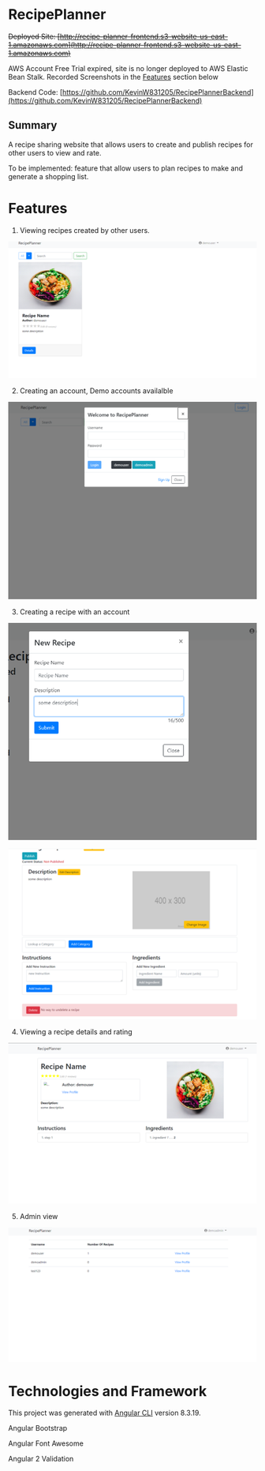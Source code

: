 # RecipePlanner

~~Deployed Site: [http://recipe-planner-frontend.s3-website-us-east-1.amazonaws.com](http://recipe-planner-frontend.s3-website-us-east-1.amazonaws.com)~~

AWS Account Free Trial expired, site is no longer deployed to AWS Elastic Bean Stalk. Recorded Screenshots in the [Features](#Features) section below

Backend Code: [https://github.com/KevinW831205/RecipePlannerBackend](https://github.com/KevinW831205/RecipePlannerBackend)

## Summary 

A recipe sharing website that allows users to create and publish recipes for other users to view and rate.

To be implemented: feature that allow users to plan recipes to make and generate a shopping list.

# Features

1. Viewing recipes created by other users.

![Recipe List Page](md-assets/recipePage.PNG "recipe list page")

2. Creating an account, Demo accounts availalble

![Login Dialog](md-assets/login.PNG "recipe list page")

3. Creating a recipe with an account

![recipe creation dialog](md-assets/recipeCreation.PNG "recipe creation dialog")

![recipe edit page](md-assets/recipeCreation2.PNG "recipe edit page")

4. Viewing a recipe details and rating

![recipe page](md-assets/recipeView.PNG "recipe page")

5. Admin view

![admin page](md-assets/adminPage.PNG "admin page")

# Technologies and Framework

This project was generated with [Angular CLI](https://github.com/angular/angular-cli) version 8.3.19.

Angular Bootstrap

Angular Font Awesome

Angular 2 Validation
